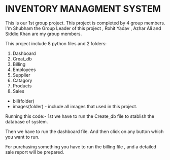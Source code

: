 # INVENTORY MANAGMENT SYSTEM

This is our 1st group project. This project is completed by 4 group members. I'm Shubham the Group Leader of this project , Rohit Yadav , Azhar Ali and Siddiq Khan are my group members. 

This project include 8 python files and 2 folders:
1. Dashboard
2. Creat_db
3. Billing 
4. Employees
5. Supplier
6. Catagory
7. Products
8. Sales 

* bill(folder)
* images(folder) - include all images that used in this project.

Running this code:-
1st we have to run the Create_db file to stablish the database of system.

Then we have to run the dashboard file.
And then click on any button which you want to run.

For purchasing something you have to run the billing file , and a detailed sale report will be prepared.